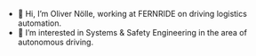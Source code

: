 - 👋 Hi, I’m Oliver Nölle, working at FERNRIDE on driving logistics automation.
- 👀 I’m interested in Systems & Safety Engineering in the area of autonomous driving.
<!---
onoelle-fernride/onoelle-fernride is a ✨ special ✨ repository because its `README.md` (this file) appears on your GitHub profile.
You can click the Preview link to take a look at your changes.
--->
